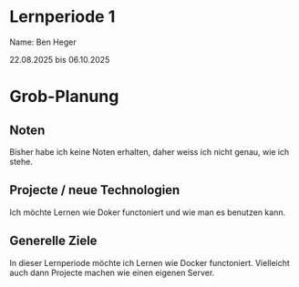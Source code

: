 # Lernperiode 1

Name: Ben Heger

22.08.2025 bis 06.10.2025
# Grob-Planung
## Noten

Bisher habe ich keine Noten erhalten, daher weiss ich nicht genau, wie ich stehe.

## Projecte / neue Technologien

Ich möchte Lernen wie Doker functoniert und wie man es benutzen kann.

## Generelle Ziele
In dieser Lernperiode möchte ich Lernen wie Docker functoniert. Vielleicht auch dann Projecte machen wie einen eigenen Server.
